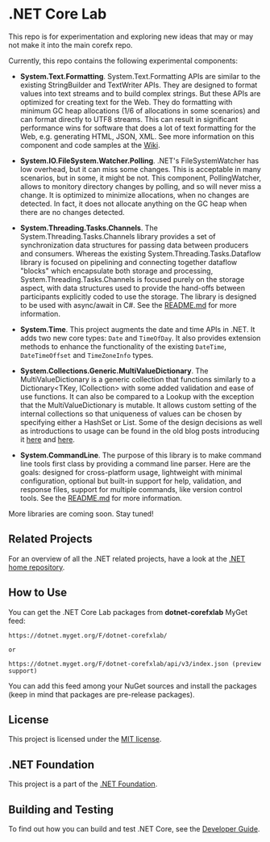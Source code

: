 # .NET Core Lab

This repo is for experimentation and exploring new ideas that may or may not make it into the main corefx repo.

Currently, this repo contains the following experimental components:

* **System.Text.Formatting**. 
System.Text.Formatting APIs are similar to the existing StringBuilder and TextWriter APIs. 
They are designed to format values into text streams and to build complex strings. 
But these APIs are optimized for creating text for the Web. 
They do formatting with minimum GC heap allocations (1/6 of allocations in some scenarios) and can format directly to UTF8 streams. 
This can result in significant performance wins for software that does a lot of text formatting for the Web, e.g. generating HTML, JSON, XML. 
See more information on this component and code samples at the [Wiki]( https://github.com/dotnet/corefxlab/wiki). 

* **System.IO.FileSystem.Watcher.Polling**. 
.NET's FileSystemWatcher has low overhead, but it can miss some changes. This is acceptable in many scenarios, but in some, it might be not. 
This component, PollingWatcher, allows to monitory directory changes by polling, and so will never miss a change. It is optimized to minimize 
allocations, when no changes are detected. In fact, it does not allocate anything on the GC heap when there are no changes detected. 

* **System.Threading.Tasks.Channels**.
The System.Threading.Tasks.Channels library provides a set of synchronization data structures for passing data between producers and consumers. 
Whereas the existing System.Threading.Tasks.Dataflow library is focused on pipelining and connecting together dataflow "blocks" which encapsulate 
both storage and processing, System.Threading.Tasks.Channels is focused purely on the storage aspect, with data structures used to provide the 
hand-offs between participants explicitly coded to use the storage. The library is designed to be used with async/await in C#.  See the
[README.md](https://github.com/dotnet/corefxlab/blob/master/src/System.Threading.Tasks.Channels/README.md) for more information.

* **System.Time**.
This project augments the date and time APIs in .NET.  It adds two new core types: `Date` and `TimeOfDay`.
It also provides extension methods to enhance the functionality of the existing `DateTime`, `DateTimeOffset` and `TimeZoneInfo` types.

* **System.Collections.Generic.MultiValueDictionary**.
The MultiValueDictionary is a generic collection that functions similarly to a Dictionary<TKey, ICollection<TValue>> with some added validation
and ease of use functions. It can also be compared to a Lookup with the exception that the MultiValueDictionary is mutable. It allows custom 
setting of the internal collections so that uniqueness of values can be chosen by specifying either a HashSet<TValue> or List<TValue>. Some of the
design decisions as well as introductions to usage can be found in the old blog posts introducing it [here](http://blogs.msdn.com/b/dotnet/archive/2014/06/20/would-you-like-a-multidictionary.aspx) and [here](http://blogs.msdn.com/b/dotnet/archive/2014/08/05/multidictionary-becomes-multivaluedictionary.aspx).

* **System.CommandLine**.
The purpose of this library is to make command line tools first class by providing a command line parser. Here are the goals: designed for cross-platform usage, lightweight with minimal configuration, optional but built-in support for help, validation, and response files, support for multiple commands, like version control tools. See the [README.md](https://github.com/dotnet/corefxlab/blob/master/src/System.CommandLine/README.md) for more information.

More libraries are coming soon. Stay tuned!

[blog post]: http://blogs.msdn.com/b/dotnet/archive/2014/11/12/net-core-is-open-source.aspx

## Related Projects

For an overview of all the .NET related projects, have a look at the
[.NET home repository](https://github.com/Microsoft/dotnet).

## How to Use
You can get the .NET Core Lab packages from **dotnet-corefxlab** MyGet feed: 

```
https://dotnet.myget.org/F/dotnet-corefxlab/

or

https://dotnet.myget.org/F/dotnet-corefxlab/api/v3/index.json (preview support)
```

You can add this feed among your NuGet sources and install the packages (keep in mind that packages are pre-release packages).

## License

This project is licensed under the [MIT license](LICENSE).

## .NET Foundation

This project is a part of the [.NET Foundation].

[.NET Foundation]: http://www.dotnetfoundation.org/projects
[.NET Foundation forums]: http://forums.dotnetfoundation.org/

## Building and Testing

To find out how you can build and test .NET Core, see the [Developer Guide].

[Developer Guide]: https://github.com/dotnet/corefx/blob/master/Documentation/project-docs/developer-guide.md

